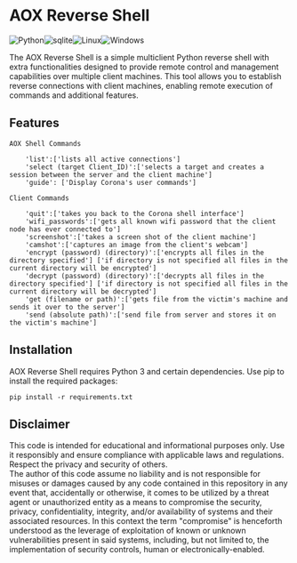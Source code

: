 # AOX Reverse Shell

<img src="https://img.shields.io/badge/Python-FFD43B?style=for-the-badge&logo=python&logoColor=blue" alt="Python"><img src="https://img.shields.io/badge/Sqlite-003B57?style=for-the-badge&logo=sqlite&logoColor=white" alt="sqlite"><img src="https://img.shields.io/badge/Linux-FCC624?style=for-the-badge&logo=linux&logoColor=black" alt="Linux"><img src="https://img.shields.io/badge/Windows-0078D6?style=for-the-badge&logo=windows&logoColor=white" alt="Windows">


The AOX Reverse Shell is a simple multiclient Python reverse shell with extra functionalities designed to provide remote control and management capabilities over multiple client machines. This tool allows you to establish reverse connections with client machines, enabling remote execution of commands and additional features.



## Features 


```
AOX Shell Commands 

    'list':['lists all active connections'] 
    'select (target Client_ID)':['selects a target and creates a session between the server and the client machine']
    'guide': ['Display Corona's user commands']

Client Commands 

    'quit':['takes you back to the Corona shell interface'] 
    'wifi_passwords':['gets all known wifi password that the client node has ever connected to']
    'screenshot':['takes a screen shot of the client machine']
    'camshot':['captures an image from the client's webcam']
    'encrypt (password) (directory)':['encrypts all files in the directory specified'] ['if directory is not specified all files in the current directory will be encrypted']
    'decrypt (password) (directory)':['decrypts all files in the directory specified'] ['if directory is not specified all files in the current directory will be decrypted']
    'get (filename or path)':['gets file from the victim's machine and sends it over to the server']
    'send (absolute path)':['send file from server and stores it on the victim's machine'] 

```


## Installation

AOX Reverse Shell requires Python 3 and certain dependencies. Use pip to install the required packages:

```
pip install -r requirements.txt

```




## Disclaimer

This code is intended for educational and informational purposes only. Use it responsibly and ensure compliance with applicable laws and regulations. Respect the privacy and security of others.  
The author of this code assume no liability and is not responsible for misuses or damages caused by any code contained in this repository in any event that, accidentally or otherwise, it comes to be utilized by a threat agent or unauthorized entity as a means to compromise the security, privacy, confidentiality, integrity, and/or availability of systems and their associated resources. In this context the term "compromise" is henceforth understood as the leverage of exploitation of known or unknown vulnerabilities present in said systems, including, but not limited to, the implementation of security controls, human or electronically-enabled.



